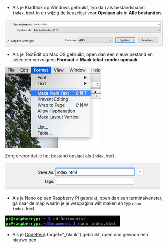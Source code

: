  -  Als je Kladblok op Windows gebruikt, typ dan als bestandsnaam `index.html` in en wijzig de keuzelijst voor **Opslaan als** in **Alle bestanden**.

  ![Sla op als HTML met Kladblok](images/save-as-html-notepad.png)

 - Als je TextEdit op Mac OS gebruikt, open dan een nieuw bestand en selecteer vervolgens **Formaat** > **Maak tekst zonder opmaak**.

  ![Mac maakt platte tekst](images/mac-make-plaintext.png)

  Zorg ervoor dat je het bestand opslaat als `index.html`.

  ![Mac opslaan als HTML](images/mac-name-file.png)

 - Als je Nano op een Raspberry Pi gebruikt, open dan een terminalvenster, ga naar de map waarin je je webpagina wilt maken en typ `nano index.html`.

  ![Nano maakt HTML](images/pi-html-nano.png)

 - Als je [CodePen](http://codepen.io){:target="_blank"} gebruikt, open dan gewoon een nieuwe pen.
